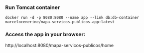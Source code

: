 ### Run Tomcat container

    docker run -d -p 8080:8080 --name app --link db:db-container marcelocenerine/mapa-servicos-publicos-app:latest


### Access the app in your browser: 
http://localhost:8080/mapa-servicos-publicos/home
